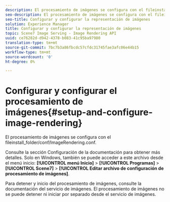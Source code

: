 ```yaml
---
description: El procesamiento de imágenes se configura con el fileinstall_folder/conf/ImageRendering.conf.
seo-description: El procesamiento de imágenes se configura con el fileinstall_folder/conf/ImageRendering.conf.
seo-title: Configurar y configurar la representación de imágenes
solution: Experience Manager
title: Configurar y configurar la representación de imágenes
topic: Scene7 Image Serving - Image Rendering API
uuid: ce76282d-d942-4378-b083-41c95ba97980
translation-type: tm+mt
source-git-commit: 7bc7b3a86fbcdc57cfdc31745fae3afc06e44b15
workflow-type: tm+mt
source-wordcount: '0'
ht-degree: 0%

---
```



# Configurar y configurar el procesamiento de imágenes{#setup-and-configure-image-rendering}

El procesamiento de imágenes se configura con el fileinstall_folder/conf/ImageRendering.conf.

Consulte la sección Configuración de la documentación para obtener más detalles. Solo en Windows, también se puede acceder a este archivo desde el menú inicio: **[!UICONTROL menú Inicio]** > **[!UICONTROL Programas]** > **[!UICONTROL Scene7]** > **[!UICONTROL Editar archivo de configuración de procesamiento de imágenes]**.

Para detener y inicio del procesamiento de imágenes, consulte la documentación del servicio de imágenes. El procesamiento de imágenes no se puede detener ni iniciar por separado desde el servicio de imágenes.

